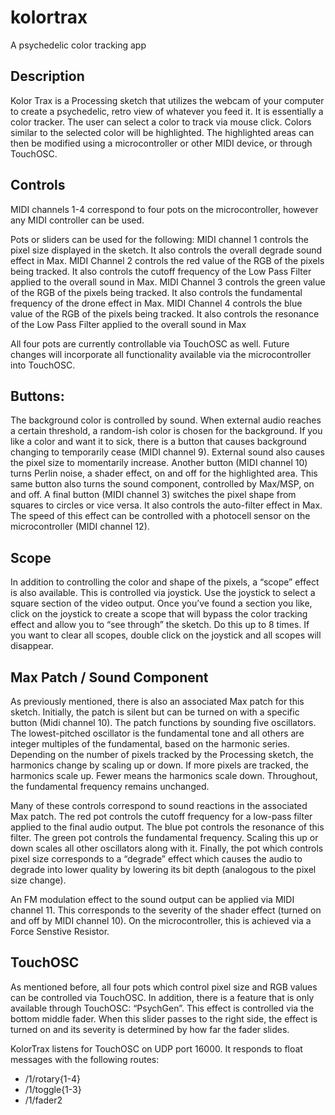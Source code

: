 # kolortrax
A psychedelic color tracking app 


## Description

Kolor Trax is a Processing sketch that utilizes the webcam of your computer to create a psychedelic, retro view of whatever you feed it. It is essentially a color tracker. The user can select a color to track via mouse click. Colors similar to the selected color will be highlighted. The highlighted areas can then be modified using a microcontroller or other MIDI device, or through TouchOSC. 

## Controls
MIDI channels 1-4 correspond to four pots on the microcontroller, however any MIDI controller can be used. 

Pots or sliders can be used for the following:
MIDI channel 1 controls the pixel size displayed in the sketch. It also controls the overall degrade sound effect in Max.
MIDI Channel 2 controls the red value of the RGB of the pixels being tracked.  It also controls the cutoff frequency of the Low Pass Filter applied to the overall sound in Max.
MIDI Channel 3 controls the green value of the RGB of the pixels being tracked. It also controls the fundamental frequency of the drone effect in Max.
MIDI Channel 4 controls the blue value of the RGB of the pixels being tracked. It also controls the resonance of the Low Pass Filter applied to the overall sound in Max

All four pots are currently controllable via TouchOSC as well. Future changes will incorporate all functionality available via the microcontroller into TouchOSC. 

## Buttons:
The background color is controlled by sound. When external audio reaches a certain threshold, a random-ish color is chosen for the background. If you like a color and want it to sick, there is a button that causes background changing to temporarily cease (MIDI channel 9). External sound also causes the pixel size to momentarily increase.
Another button  (MIDI channel 10) turns Perlin noise, a shader effect, on and off for the highlighted area. This same button also turns the sound component, controlled by Max/MSP, on and off. 
A final button (MIDI channel 3) switches the pixel shape from squares to circles or vice versa. It also controls the auto-filter effect in Max. The speed of this effect can be controlled with a photocell sensor on the microcontroller (MIDI channel 12). 
 
## Scope
In addition to controlling the color and shape of the pixels, a “scope” effect is also available. This is controlled via joystick. Use the joystick to select a square section of the video output. Once you’ve found a section you like, click on the joystick to create a scope that will bypass the color tracking effect and allow you to “see through” the sketch. Do this up to 8 times. If you want to clear all scopes, double click on the joystick and all scopes will disappear. 

## Max Patch / Sound Component
As previously mentioned, there is also an associated Max patch for this sketch. Initially, the patch is silent but can be turned on with a specific button (Midi channel 10). The patch functions by sounding five oscillators. The lowest-pitched oscillator is the fundamental tone and all others are integer multiples of the fundamental, based on the harmonic series. Depending on the number of pixels tracked by the Processing sketch, the harmonics change by scaling up or down. If more pixels are tracked, the harmonics scale up. Fewer means the harmonics scale down. Throughout, the fundamental frequency remains unchanged. 

Many of these controls correspond to sound reactions in the associated Max patch. 
The red pot controls the cutoff frequency for a low-pass filter applied to the final audio output. The blue pot controls the resonance of this filter. The green pot controls the fundamental frequency. Scaling this up or down scales all other oscillators along with it. Finally, the pot which controls pixel size corresponds to a “degrade” effect which causes the audio to degrade into lower quality by lowering its bit depth (analogous to the pixel size change). 

An FM modulation effect to the sound output can be applied via MIDI channel 11. This corresponds to the severity of the shader effect (turned on and off by MIDI channel 10). On the microcontroller, this is achieved via a Force Senstive Resistor. 

## TouchOSC
As mentioned before, all four pots which control pixel size and RGB values can be controlled via TouchOSC. In addition, there is a feature that is only available through TouchOSC: “PsychGen”. This effect is controlled via the bottom middle fader. When this slider passes to the right side, the effect is turned on and its severity is determined by how far the fader slides. 

KolorTrax listens for TouchOSC on UDP port 16000. 
It responds to float messages with the following routes:
* /1/rotary{1-4}
* /1/toggle{1-3}
* /1/fader2
